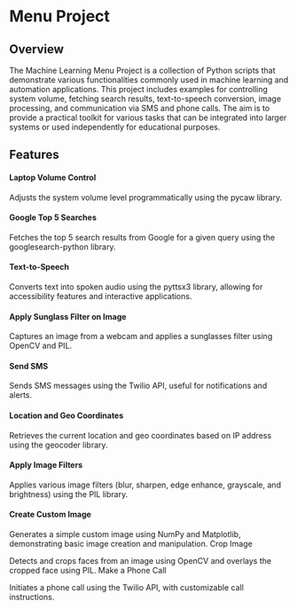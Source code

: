 # Menu Project  

## Overview
The Machine Learning Menu Project is a collection of Python scripts that demonstrate various functionalities commonly used in machine learning and automation applications. This project includes examples for controlling system volume, fetching search results, text-to-speech conversion, image processing, and communication via SMS and phone calls. The aim is to provide a practical toolkit for various tasks that can be integrated into larger systems or used independently for educational purposes.

## Features
#### Laptop Volume Control

Adjusts the system volume level programmatically using the pycaw library.

#### Google Top 5 Searches

Fetches the top 5 search results from Google for a given query using the googlesearch-python library.

#### Text-to-Speech

Converts text into spoken audio using the pyttsx3 library, allowing for accessibility features and interactive applications.

#### Apply Sunglass Filter on Image

Captures an image from a webcam and applies a sunglasses filter using OpenCV and PIL.

#### Send SMS

Sends SMS messages using the Twilio API, useful for notifications and alerts.

#### Location and Geo Coordinates

Retrieves the current location and geo coordinates based on IP address using the geocoder library.

#### Apply Image Filters

Applies various image filters (blur, sharpen, edge enhance, grayscale, and brightness) using the PIL library.

#### Create Custom Image

Generates a simple custom image using NumPy and Matplotlib, demonstrating basic image creation and manipulation.
Crop Image

Detects and crops faces from an image using OpenCV and overlays the cropped face using PIL.
Make a Phone Call

Initiates a phone call using the Twilio API, with customizable call instructions.
